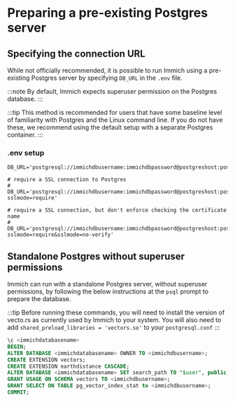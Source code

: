 # Preparing a pre-existing Postgres server

## Specifying the connection URL

While not officially recommended, it is possible to run Immich using a pre-existing Postgres server by specifying `DB_URL` in the `.env` file.

:::note
By default, Immich expects superuser permission on the Postgres database.
:::

:::tip
This method is recommended for users that have some baseline level of familiarity with Postgres and the Linux command line. If you do not have these, we recommend using the default setup with a separate Postgres container.
:::

### .env setup

```
DB_URL='postgresql://immichdbusername:immichdbpassword@postgreshost:postgresport/immichdatabasename'

# require a SSL connection to Postgres
# DB_URL='postgresql://immichdbusername:immichdbpassword@postgreshost:postgresport/immichdatabasename?sslmode=require'

# require a SSL connection, but don't enforce checking the certificate name
# DB_URL='postgresql://immichdbusername:immichdbpassword@postgreshost:postgresport/immichdatabasename?sslmode=require&sslmode=no-verify'
```

## Standalone Postgres without superuser permissions

Immich can run with a standalone Postgres server, without superuser permissions, by following the below instructions at the `psql` prompt to prepare the database.

:::tip
Before running these commands, you will need to install the version of vecto.rs as currently used by Immich to your system. You will also need to add `shared_preload_libraries = 'vectors.so'` to your `postgresql.conf`
:::

```sql title="Set up Postgres for Immich"
\c <immichdatabasename>
BEGIN;
ALTER DATABASE <immichdatabasename> OWNER TO <immichdbusername>;
CREATE EXTENSION vectors;
CREATE EXTENSION earthdistance CASCADE;
ALTER DATABASE <immichdatabasename> SET search_path TO "$user", public, vectors;
GRANT USAGE ON SCHEMA vectors TO <immichdbusername>;
GRANT SELECT ON TABLE pg_vector_index_stat to <immichdbusername>;
COMMIT;
```
